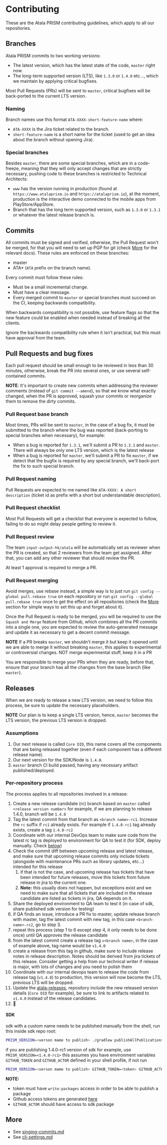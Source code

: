 # Contributing
These are the Atala PRISM contributing guidelines, which apply to all our repositories.


## Branches
Atala PRISM commits to two working versions:
- The latest version, which has the latest state of the code, `master` right now.
- The long-term supported version (LTS), like `1.3.0` or `1.4.0` etc..., which we maintain by applying critical bugfixes.

Most Pull Requests (PRs) will be sent to `master`, critical bugfixes will be back-ported to the current LTS version.


### Naming

Branch names use this format `ATA-XXXX-short-feature-name` where:

- `ATA-XXXX` is the Jira ticket related to the branch.
- `short-feature-name` is a short name for the ticket (used to get an idea about the branch without opening Jira).


### Special branches

Besides `master`, there are some special branches, which are in a code-freeze, meaning that they will only accept changes that are strictly necessary, pushing code to these branches is restricted to Technical Architects:

- `www` has the version running in production (found at `https://www.atalaprism.io` and `https://atalaprism.io`), at the moment, production is the interactive demo connected to the mobile apps from PlayStore/AppStore.
- Branch that has the long term supported version, such as `1.3.0` or `1.3.1` or whatever the latest release branch is.



## Commits
All commits must be signed and verified, otherwise, the Pull Request won't be merged, for that you will need to set up PGP for git (check [More](#More) for the relevant docs). These rules are enforced on these branches:
- master
- ATA* (`ATA` prefix on the branch name).

Every commit must follow these rules:
- Must be a small incremental change.
- Must have a clear message.
- Every merged commit to `master` or special branches must succeed on the CI, keeping backwards compatibility.

When backwards compatibility is not possible, use feature flags so that the new feature could be enabled when needed instead of breaking all the clients.

Ignore the backwards compatibility rule when it isn't practical, but this must have approval from the team.


## Pull Requests and bug fixes

Each pull request should be small enough to be reviewed in less than 30 minutes, otherwise, break the PR into several ones, or use several self-contained commits.

**NOTE**: It's important to create new commits when addressing the reviewer comments (instead of `git commit --amend`), so that we know what exactly changed, when the PR is approved, squash your commits or reorganize them to remove the dirty commits.


### Pull Request base branch

Most times, PRs will be sent to `master`, in the case of a bug fix, it must be submitted to the branch where the bug was reported (back-porting to special branches when necessary), for example:

- When a bug is reported for `1.3.1`, we'll submit a PR to `1.3.1` and `master`. There will always be only one LTS version, which is the latest release
- When a bug is reported for `master`, we'll submit a PR to fix `master`, if we detect that the bugfix is required by any special branch, we'll back-port the fix to such special branch.

### Pull Request naming

Pull Requests are expected to me named like `ATA-XXXX: A short description` (ticket id as prefix with a short but understandable description).

### Pull Request checklist

Most Pull Requests will get a checklist that everyone is expected to follow, failing to do so might delay people getting to review it.

### Pull Request review

The team `input-output-hk/atala` will be automatically set as reviewer when the PR is created, so that 2 reviewers from the team get assigned. After that, you can add any other reviewer that should review the PR.

At least 1 approval is required to merge a PR.

### Pull Request merging

Avoid merges, use rebase instead, a simple way is to just run `git config --global pull.rebase true` on each repository or run `git config --global pull.rebase true` once to get the effect on all repositories (check the [More](#More) section for simple ways to set this up and forget about it).

Once the Pull Request is ready to be merged, you will be required to use the `Squash and Merge` feature from Github, which combines all the PR commits into a single one, you are expected to review the auto-generated message and update it as necessary to get a decent commit message.

**NOTE** If a PR breaks `master`, we shouldn't merge it but keep it opened until we are able to merge it without breaking `master`, this applies to experimental or controversial changes.
NOT merge experimental stuff, keep it in a PR

You are responsible to merge your PRs when they are ready, before that, ensure that your branch has all the changes from the base branch (like `master`).


## Releases
When we are ready to release a new LTS version, we need to follow this process, be sure to update the necessary placeholders.

**NOTE** Our plan is to keep a single LTS version, hence, `master` becomes the LTS version, the previous LTS version is dropped.


### Assumptions

1. Our next release is called `Core DID`, this name covers all the components that are being released together (even if each component has a different release name).
1. Our next version for the SDK/Node is `1.4.0`.
1. `master` branch CI build passed, having any necessary artifact published/deployed.


### Per-repository process

The process applies to all repositories involved in a release:

1. Create a new release candidate (rc) branch based on `master` called `<release version number>` for example, if we are planning to release 1.4.0, branch will be `1.4.0`
2. Tag the latest commit from that branch as `<branch name>-rc1`. Increase the `rc` suffix if `rc1` already exists. For example if `1.4.0-rc1` tag already exists, create a tag `1.4.0-rc2`
3. Coordinate with our internal DevOps team to make sure code from the latest rc tag is deployed to environment for QA to test it (for SDK, deploy manually. Check [below](#SDK))
4. Check the commit diff between upcoming release and latest release, and make sure that upcoming release commits only include tickets (alongside with maintenance PRs such as library updates, etc...) intended for this release
   1. if that is not the case, and upcoming release has tickets that have been intended for future releases, move this tickets from future release in jira to the current one.
   2. **Note:** this usually does not happen, but exceptions exist and we need to make sure that all tickets that are included in the release candidate are listed as tickets in jira, QA depends on it.
5. Share the deployed environment to QA team to test it (in case of sdk, share published sdk version for testing)
6. if QA finds an issue, introduce a PR fix to master, update release branch with master, tag the latest commit with new tag, in this case `<branch-name>-rc2`, go to step 3.
7. repeat this process (step 1 to 6 except step 4, it only needs to be done once) until QA approves the release candidate
8. from the latest commit create a release tag `v<branch name>`, in the case of example above, tag name would be `v1.4.0` 
9. create a release from this tag in github, make sure to include release notes in release description. Notes should be derived from jira tickets of this release. Consider getting a help from our technical writer if release is major, with lots of changes and you need to polish them
10. Coordinate with our internal devops team to release the code from release tag (`v1.4.0`) to production, this version will now become the LTS, previous LTS will be dropped.
11. Update the [atala-releases](https://github.com/input-output-hk/atala-releases), repository include the new released version details (`Core DID` for example), be sure to link to artifacts related to `v1.4.0` instead of the release candidates.
12. 🎉

#### SDK

sdk with a custom name needs to be published manually from the shell, run this inside sdk repo root:
```bash
PRISM_VERSION=<verson mame to publish> ./gradlew publishAllPublicationsToGitHubPackagesRepository
```
if you are publishing 1.4.0-rc1 version of sdk for example, use `PRISM_VERSION=<1.4.0-rc1>`
this assumes you have environment variables `GITHUB_TOKEN` and `GITHUB_ACTOR` defined in your shell profile, if not run

```bash
PRISM_VERSION=<verson mame to publish> GITHUB_TOKEN=<token> GITHUB_ACTOR=<your github username>  ./gradlew publishAllPublicationsToGitHubPackagesRepository

```
**NOTE:**
* token must have `write:packages` access in order to be able to publish a package
* Github access tokens are generated [here](https://github.com/settings/tokens)
* `GITHUB_ACTOR` should have access to sdk package


## More
- See [singing-commits.md](./signing-commits.md)
- See [cli-settings.md](./cli-settings.md)

